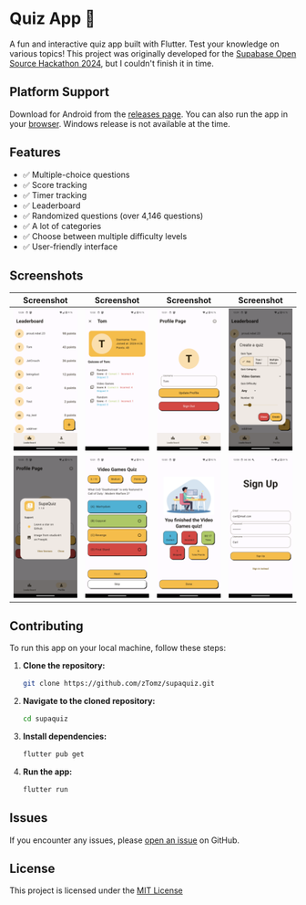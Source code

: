 # Quiz App 📝

A fun and interactive quiz app built with Flutter. Test your knowledge on various topics! This project was originally developed for the [Supabase Open Source Hackathon 2024](https://supabase.com/blog/supabase-oss-hackathon), but I couldn't finish it in time.

## Platform Support
Download for Android from the
[releases page](https://github.com/zTomz/supaquiz/releases). You can also run the app in your [browser](https://ztomz.github.io/supaquiz/). Windows release is not available at the time.

## Features

- ✅ Multiple-choice questions
- ✅ Score tracking
- ✅ Timer tracking
- ✅ Leaderboard
- ✅ Randomized questions (over 4,146 questions)
- ✅ A lot of categories
- ✅ Choose between multiple difficulty levels
- ✅ User-friendly interface

## Screenshots


| Screenshot | Screenshot | Screenshot | Screenshot |
| :--------: | :--------: | :--------: | :--------: |
| ![Leaderboard Page](screenshots/leaderboard_page.png) | ![Public USer Page](screenshots/public_user_page.png) | ![Profile Page](screenshots/profile_page.png) | ![Create Quiz Dialog](screenshots/create_quiz_dialog.png) |
![About Dialog](screenshots/about_dialog.png) | ![Quiz Page](screenshots/in_quiz.png) | ![Finished Quiz Page](screenshots/finished_quiz.png) | ![Auth Page](screenshots/sign_up_page.png) |


## Contributing

To run this app on your local machine, follow these steps:

1. **Clone the repository:**

   ```bash
   git clone https://github.com/zTomz/supaquiz.git
   ```

2. **Navigate to the cloned repository:**

   ```bash
   cd supaquiz
   ```

3. **Install dependencies:**

   ```bash
   flutter pub get
   ```

4. **Run the app:**

   ```bash
   flutter run
   ```

## Issues

If you encounter any issues, please [open an issue](https://github.com/zTomz/supaquiz/issues/new/choose) on GitHub.

## License

This project is licensed under the [MIT License](https://github.com/zTomz/supaquiz/blob/main/LICENSE)
